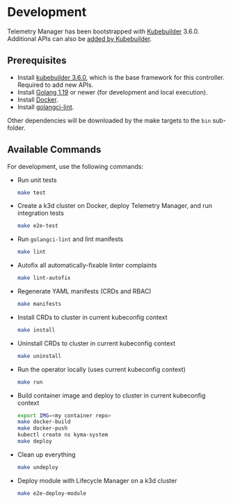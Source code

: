 # Development

Telemetry Manager has been bootstrapped with [Kubebuilder](https://github.com/kubernetes-sigs/kubebuilder) 3.6.0. Additional APIs can also be [added by Kubebuilder](https://book.kubebuilder.io/cronjob-tutorial/new-api.html).

## Prerequisites

- Install [kubebuilder 3.6.0](https://github.com/kubernetes-sigs/kubebuilder), which is the base framework for this controller. Required to add new APIs.
- Install [Golang 1.19](https://golang.org/dl/) or newer (for development and local execution).
- Install [Docker](https://www.docker.com/get-started).
- Install [golangci-lint](https://golangci-lint.run).

Other dependencies will be downloaded by the make targets to the `bin` sub-folder.

## Available Commands

For development, use the following commands:

- Run unit tests
  ```bash
  make test
  ```

- Create a k3d cluster on Docker, deploy Telemetry Manager, and run integration tests
  ```bash
  make e2e-test
  ```

- Run `golangci-lint` and lint manifests
  ```bash
  make lint
  ```

- Autofix all automatically-fixable linter complaints
  ```bash
  make lint-autofix
  ```

- Regenerate YAML manifests (CRDs and RBAC)
  ```bash
  make manifests
  ```

- Install CRDs to cluster in current kubeconfig context
  ```bash
  make install
  ```

- Uninstall CRDs to cluster in current kubeconfig context
  ```bash
  make uninstall
  ```

- Run the operator locally (uses current kubeconfig context)
  ```bash
  make run
  ```

- Build container image and deploy to cluster in current kubeconfig context
  ```bash
  export IMG=<my container repo>
  make docker-build
  make docker-push
  kubectl create ns kyma-system
  make deploy
  ```

- Clean up everything
  ```bash
  make undeploy
  ```

- Deploy module with Lifecycle Manager on a k3d cluster
  ```bash
  make e2e-deploy-module
  ```